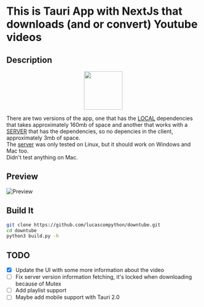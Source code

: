 # This is Tauri App with NextJs that downloads (and or convert) Youtube videos

## Description
<div align="center">
    <img src="https://cdn.discordapp.com/attachments/795277227423301643/1082380938446639127/downtubenovo.png" height="100" width="100"/>  
</div>

There are two versions of the app, one that has the [LOCAL](client/src-tauri-local/src/main.rs) dependencies that takes approximately 160mb of space and another that works with a [SERVER](client/src-tauri-server/src/main.rs) that has the dependencies, so no depencies in the client, approximately 3mb of space.  
The [server](server/main.py) was only tested on Linux, but it should work on Windows and Mac too.  
Didn't test anything on Mac.

## Preview

![Preview](https://cdn.discordapp.com/attachments/626449728988774401/1081980411577651380/image.png)

## Build It

```bash
git clone https://github.com/lucascompython/downtube.git
cd downtube
python3 build.py -h
```

## TODO

- [X] Update the UI with some more information about the video
- [ ] Fix server version information fetching, it's locked when downloading because of Mutex
- [ ] Add playlist support
- [ ] Maybe add mobile support with Tauri 2.0
